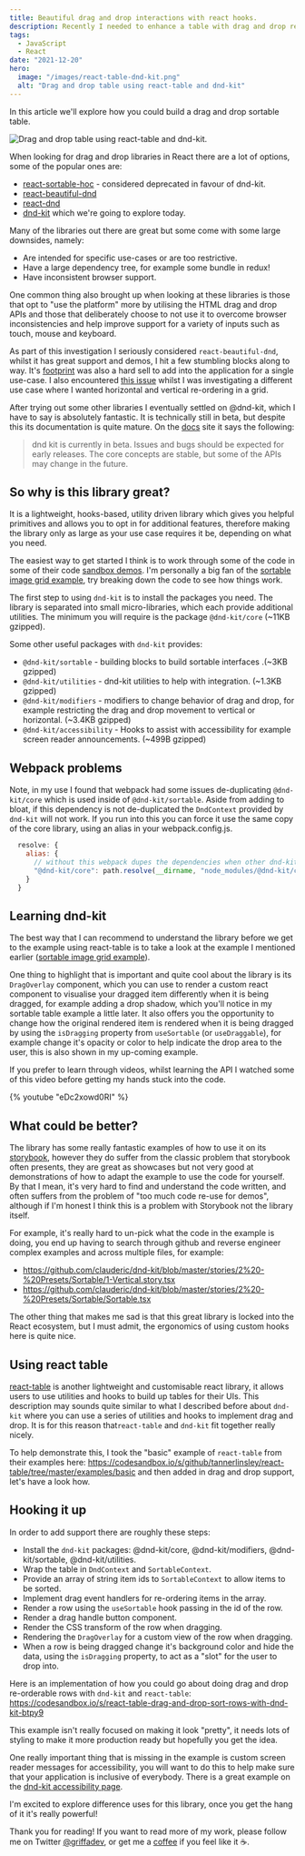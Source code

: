 ```yaml
---
title: Beautiful drag and drop interactions with react hooks.
description: Recently I needed to enhance a table with drag and drop re-ordering in React. There are lots of solutions out there from roll your own to a library with large dependencies. In this article I explore using an exciting new library called dnd-kit as well as how to integrate it with react-table.
tags:
  - JavaScript
  - React
date: "2021-12-20"
hero:
  image: "/images/react-table-dnd-kit.png"
  alt: "Drag and drop table using react-table and dnd-kit"
---
```


In this article we'll explore how you could build a drag and drop sortable table.

![Drag and drop table using react-table and dnd-kit.](/images/react-table-dnd-kit.png)

When looking for drag and drop libraries in React there are a lot of options, some of the popular ones are:

- [react-sortable-hoc](https://github.com/clauderic/react-sortable-hoc) - considered deprecated in favour of dnd-kit.
- [react-beautiful-dnd](https://github.com/atlassian/react-beautiful-dnd)
- [react-dnd](https://react-dnd.github.io/react-dnd/about)
- [dnd-kit](https://dndkit.com/) which we're going to explore today.

Many of the libraries out there are great but some come with some large downsides, namely:

- Are intended for specific use-cases or are too restrictive.
- Have a large dependency tree, for example some bundle in redux!
- Have inconsistent browser support.

One common thing also brought up when looking at these libraries is those that opt to "use the platform" more by utilising the HTML drag and drop APIs and those that deliberately choose to not use it to overcome browser inconsistencies and help improve support for a variety of inputs such as touch, mouse and keyboard.

As part of this investigation I seriously considered `react-beautiful-dnd`, whilst it has great support and demos, I hit a few stumbling blocks along to way. It's [footprint](https://bundlephobia.com/package/react-beautiful-dnd@13.1.0) was also a hard sell to add into the application for a single use-case. I also encountered [this issue](https://github.com/atlassian/react-beautiful-dnd/issues/316) whilst I was investigating a different use case where I wanted horizontal and vertical re-ordering in a grid.

After trying out some other libraries I eventually settled on @dnd-kit, which I have to say is absolutely fantastic. It is technically still in beta, but despite this its documentation is quite mature. On the [docs](https://docs.dndkit.com) site it says the following:

> dnd kit is currently in beta. Issues and bugs should be expected for early releases. The core concepts are stable, but some of the APIs may change in the future.

## So why is this library great?

It is a lightweight, hooks-based, utility driven library which gives you helpful primitives and allows you to opt in for additional features, therefore making the library only as large as your use case requires it be, depending on what you need.

The easiest way to get started I think is to work through some of the code in some of their code [sandbox demos](https://codesandbox.io/examples/package/@dnd-kit/core). I'm personally a big fan of the [sortable image grid example](https://codesandbox.io/s/py6ve), try breaking down the code to see how things work.

The first step to using `dnd-kit` is to install the packages you need. The library is separated into small micro-libraries, which each provide additional utilities.
The minimum you will require is the package `@dnd-kit/core` (~11KB gzipped).

Some other useful packages with `dnd-kit` provides:

- `@dnd-kit/sortable` - building blocks to build sortable interfaces .(~3KB gzipped)
- `@dnd-kit/utilities` - dnd-kit utilities to help with integration. (~1.3KB gzipped)
- `@dnd-kit/modifiers` - modifiers to change behavior of drag and drop, for example restricting the drag and drop movement to vertical or horizontal. (~3.4KB gzipped)
- `@dnd-kit/accessibility` - Hooks to assist with accessibility for example screen reader announcements. (~499B gzipped)

## Webpack problems

Note, in my use I found that webpack had some issues de-duplicating `@dnd-kit/core` which is used inside of `@dnd-kit/sortable`. Aside from adding to bloat, if this dependency is not de-duplicated the `DndContext` provided by `dnd-kit` will not work. If you run into this you can force it use the same copy of the core library, using an alias in your webpack.config.js.

```js
  resolve: {
    alias: {
      // without this webpack dupes the dependencies when other dnd-kit libs use it which breaks context
      "@dnd-kit/core": path.resolve(__dirname, "node_modules/@dnd-kit/core"),
    }
  }
```

## Learning dnd-kit

The best way that I can recommend to understand the library before we get to the example using react-table is to take a look at the example I mentioned earlier ([sortable image grid example](https://codesandbox.io/s/py6ve)).

One thing to highlight that is important and quite cool about the library is its `DragOverlay` component, which you can use to render a custom react component to visualise your dragged item differently when it is being dragged, for example adding a drop shadow, which you'll notice in my sortable table example a little later. It also offers you the opportunity to change how the original rendered item is rendered when it is being dragged by using the `isDragging` property from `useSortable` (or `useDraggable`), for example change it's opacity or color to help indicate the drop area to the user, this is also shown in my up-coming example.

If you prefer to learn through videos, whilst learning the API I watched some of this video before getting my hands stuck into the code.

{% youtube "eDc2xowd0RI" %}

## What could be better?

The library has some really fantastic examples of how to use it on its [storybook](https://5fc05e08a4a65d0021ae0bf2-unebtvimdp.chromatic.com/), however they do suffer from the classic problem that storybook often presents, they are great as showcases but not very good at demonstrations of how to adapt the example to use the code for yourself. By that I mean, it's very hard to find and understand the code written, and often suffers from the problem of "too much code re-use for demos", although if I'm honest I think this is a problem with Storybook not the library itself.

For example, it's really hard to un-pick what the code in the example is doing, you end up having to search through github and reverse engineer complex examples and across multiple files, for example:

- https://github.com/clauderic/dnd-kit/blob/master/stories/2%20-%20Presets/Sortable/1-Vertical.story.tsx
- https://github.com/clauderic/dnd-kit/blob/master/stories/2%20-%20Presets/Sortable/Sortable.tsx

The other thing that makes me sad is that this great library is locked into the React ecosystem, but I must admit, the ergonomics of using custom hooks here is quite nice.

## Using react table

[react-table](https://www.npmjs.com/package/react-table) is another lightweight and customisable react library, it allows users to use utilities and hooks to build up tables for their UIs. This description may sounds quite similar to what I described before about `dnd-kit` where you can use a series of utilities and hooks to implement drag and drop. It is for this reason that`react-table` and `dnd-kit` fit together really nicely.

To help demonstrate this, I took the "basic" example of `react-table` from their examples here: https://codesandbox.io/s/github/tannerlinsley/react-table/tree/master/examples/basic and then added in drag and drop support, let's have a look how.

## Hooking it up

In order to add support there are roughly these steps:

- Install the `dnd-kit` packages: @dnd-kit/core, @dnd-kit/modifiers, @dnd-kit/sortable, @dnd-kit/utilities.
- Wrap the table in `DndContext` and `SortableContext`.
- Provide an array of string item ids to `SortableContext` to allow items to be sorted.
- Implement drag event handlers for re-ordering items in the array.
- Render a row using the `useSortable` hook passing in the id of the row.
- Render a drag handle button component.
- Render the CSS transform of the row when dragging.
- Rendering the `DragOverlay` for a custom view of the row when dragging.
- When a row is being dragged change it's background color and hide the data, using the `isDragging` property, to act as a "slot" for the user to drop into.

Here is an implementation of how you could go about doing drag and drop re-orderable rows with `dnd-kit` and `react-table`: https://codesandbox.io/s/react-table-drag-and-drop-sort-rows-with-dnd-kit-btpy9

This example isn't really focused on making it look "pretty", it needs lots of styling to make it more production ready but hopefully you get the idea.

One really important thing that is missing in the example is custom screen reader messages for accessibility, you will want to do this to help make sure that your application is inclusive of everybody. There is a great example on the [dnd-kit accessibility page](https://docs.dndkit.com/guides/accessibility).

I'm excited to explore difference uses for this library, once you get the hang of it it's really powerful!

Thank you for reading! If you want to read more of my work, please follow me on Twitter [@griffadev](https://twitter.com/griffadev), or get me a [coffee](https://ko-fi.com/griffadev) if you feel like it ☕.
